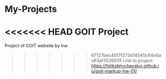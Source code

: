 # My-Projects

<<<<<<< HEAD
GOIT Project
=======
Project of GOIT website by me.
>>>>>>> 67127bec40f7f273d14540c64e6ae83af3526935
Link to project:
>>>>>>> https://feliksletychevskyi.github.io/goit-markup-hw-01/
